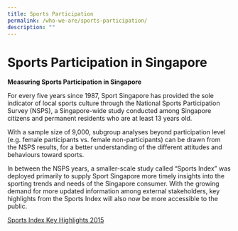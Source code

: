 ```yaml
---
title: Sports Participation
permalink: /who-we-are/sports-participation/
description: ""
---
```

# Sports Participation in Singapore
**Measuring Sports Participation in Singapore**  
  
For every five years since 1987, Sport Singapore has provided the sole indicator of local sports culture through the National Sports Participation Survey (NSPS), a Singapore-wide study conducted among Singapore citizens and permanent residents who are at least 13 years old.  
  
With a sample size of 9,000, subgroup analyses beyond participation level (e.g. female participants vs. female non-participants) can be drawn from the NSPS results, for a better understanding of the different attitudes and behaviours toward sports.  
  
In between the NSPS years, a smaller-scale study called “Sports Index” was deployed primarily to supply Sport Singapore more timely insights into the sporting trends and needs of the Singapore consumer. With the growing demand for more updated information among external stakeholders, key highlights from the Sports Index will also now be more accessible to the public.

[Sports Index Key Highlights 2015](/files/About%20Us/Sports%20Participation/Sports%20Index%202015.pdf)